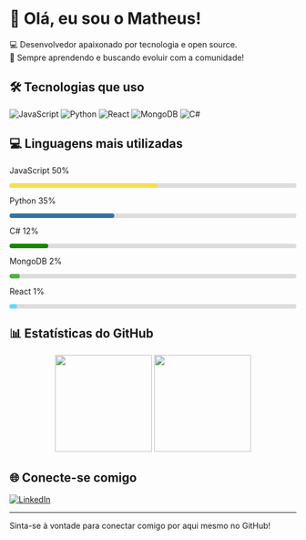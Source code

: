 # 👋 Olá, eu sou o Matheus!

💻 Desenvolvedor apaixonado por tecnologia e open source.  
🚀 Sempre aprendendo e buscando evoluir com a comunidade!

## 🛠️ Tecnologias que uso

![JavaScript](https://img.shields.io/badge/-JavaScript-black?style=flat-square&logo=javascript)
![Python](https://img.shields.io/badge/-Python-black?style=flat-square&logo=python)
![React](https://img.shields.io/badge/-React-black?style=flat-square&logo=react)
![MongoDB](https://img.shields.io/badge/-MongoDB-black?style=flat-square&logo=mongodb)
![C#](https://img.shields.io/badge/-C%23-black?style=flat-square&logo=c-sharp)

## 💻 Linguagens mais utilizadas

<div>
  <p>JavaScript 50%</p>
  <div style="background-color:#ddd; border-radius:4px; margin-bottom:8px;">
    <div style="width:50%; background-color:#f1e05a; padding:4px; border-radius:4px;"></div>
  </div>

  <p>Python 35%</p>
  <div style="background-color:#ddd; border-radius:4px; margin-bottom:8px;">
    <div style="width:35%; background-color:#3572A5; padding:4px; border-radius:4px;"></div>
  </div>

  <p>C# 12%</p>
  <div style="background-color:#ddd; border-radius:4px; margin-bottom:8px;">
    <div style="width:12%; background-color:#178600; padding:4px; border-radius:4px;"></div>
  </div>

  <p>MongoDB 2%</p>
  <div style="background-color:#ddd; border-radius:4px; margin-bottom:8px;">
    <div style="width:2%; background-color:#4DB33D; padding:4px; border-radius:4px;"></div>
  </div>

  <p>React 1%</p>
  <div style="background-color:#ddd; border-radius:4px; margin-bottom:8px;">
    <div style="width:1%; background-color:#61DAFB; padding:4px; border-radius:4px;"></div>
  </div>
</div>

## 📊 Estatísticas do GitHub

<div align="center">
  <img height="170em" src="https://github-readme-stats.vercel.app/api?username=matheusnedh&show_icons=true&theme=github_dark&count_private=true&hide_rank=false" />
  <img height="170em" src="https://github-readme-stats.vercel.app/api/top-langs/?username=matheusnedh&layout=compact&theme=github_dark&langs_count=8" />
</div>

## 🌐 Conecte-se comigo

[![LinkedIn](https://img.shields.io/badge/-LinkedIn-blue?style=flat-square&logo=linkedin&logoColor=white)](https://www.linkedin.com/in/matheus-henrique-concei%C3%A7%C3%A3o-2a345a203)

---

Sinta-se à vontade para conectar comigo por aqui mesmo no GitHub!

